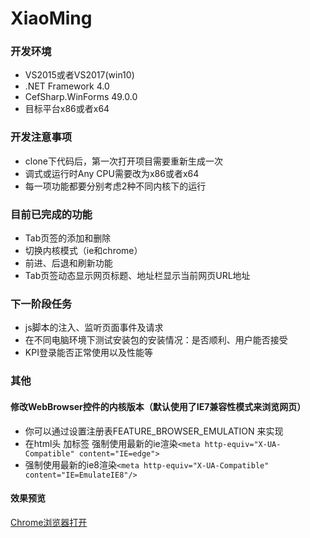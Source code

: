 # XiaoMing
### 开发环境
- VS2015或者VS2017(win10)
- .NET Framework 4.0
- CefSharp.WinForms 49.0.0
- 目标平台x86或者x64
### 开发注意事项
- clone下代码后，第一次打开项目需要重新生成一次
- 调式或运行时Any CPU需要改为x86或者x64
- 每一项功能都要分别考虑2种不同内核下的运行
### 目前已完成的功能
- Tab页签的添加和删除
- 切换内核模式（ie和chrome）
- 前进、后退和刷新功能
- Tab页签动态显示网页标题、地址栏显示当前网页URL地址
### 下一阶段任务
- js脚本的注入、监听页面事件及请求
- 在不同电脑环境下测试安装包的安装情况：是否顺利、用户能否接受
- KPI登录能否正常使用以及性能等
### 其他
#### 修改WebBrowser控件的内核版本（默认使用了IE7兼容性模式来浏览网页）
- 你可以通过设置注册表FEATURE_BROWSER_EMULATION 来实现
- 在html头 加标签 强制使用最新的ie渲染```<meta http-equiv="X-UA-Compatible" content="IE=edge">```
- 强制使用最新的ie8渲染```<meta http-equiv="X-UA-Compatible" content="IE=EmulateIE8"/>```
#### 效果预览
[Chrome浏览器打开](http://www.jianshu.com/p/72a32ac3c65d) 
